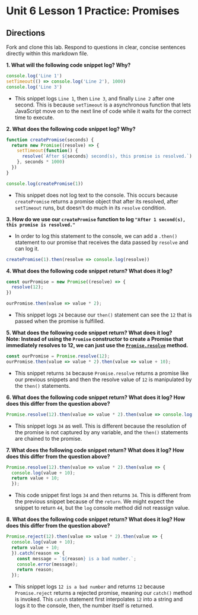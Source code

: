 # Unit 6 Lesson 1 Practice: Promises

## Directions
Fork and clone this lab. Respond to questions in clear, concise sentences directly within this markdown file.

**1. What will the following code snippet log? Why?**
  ```javascript
  console.log('Line 1')
  setTimeout(() => console.log('Line 2'), 1000)
  console.log('Line 3')
  ```
  + This snippet logs `Line 1`, then `Line 3`, and finally `Line 2` after one second. This is because `setTimeout` is a asynchronous function that lets JavaScript move on to the next line of code while it waits for the correct time to execute.

**2. What does the following code snippet log? Why?**
  ```javascript
  function createPromise(seconds) {
    return new Promise((resolve) => {
      setTimeout(function() {
        resolve(`After ${seconds} second(s), this promise is resolved.`)
      }, seconds * 1000)
    })
  }

  console.log(createPromise(1))
  ```
  + This snippet does not log text to the console. This occurs because `createPromise` returns a promise object that after its resolved, after `setTimeout` runs, but doesn't do much in its `resolve` condition.

**3. How do we use our `createPromise` function to log `"After 1 second(s), this promise is resolved."`**
  + In order to log this statement to the console, we can add a `.then()` statement to our promise that receives the data passed by `resolve` and can log it.

```js
createPromise(1).then(resolve => console.log(resolve))
```

**4. What does the following code snippet return? What does it log?**
  ```javascript
  const ourPromise = new Promise((resolve) => {
    resolve(12);
  })

  ourPromise.then(value => value * 2);
  ```
  + This snippet logs `24` because our `then()` statement can see the `12` that is passed when the promise is fulfilled.

**5. What does the following code snippet return? What does it log?** <br> **Note: Instead of using the `Promise` constructor to create a Promise that immediately resolves to 12, we can just use the [`Promise.resolve`](https://developer.mozilla.org/en-US/docs/Web/JavaScript/Reference/Global_Objects/Promise/resolve) method.**
  ```javascript
  const ourPromise = Promise.resolve(12);
  ourPromise.then(value => value * 2).then(value => value + 10);
  ```
  + This snippet returns `34` because `Promise.resolve` returns a promise like our previous snippets and then the resolve value of `12` is manipulated by the `then()` statements.

**6. What does the following code snippet return? What does it log? How does this differ from the question above?**
  ```javascript
  Promise.resolve(12).then(value => value * 2).then(value => console.log(value + 10))
  ```
  + This snippet logs `34` as well. This is different because the resolution of the promise is not captured by any variable, and the `then()` statements are chained to the promise.

**7. What does the following code snippet return? What does it log? How does this differ from the question above?**
  ```javascript
  Promise.resolve(12).then(value => value * 2).then(value => {
    console.log(value + 10);
    return value + 10;
    });
  ```
  + This code snippet first logs `34` and then returns `34`. This is different from the previous snippet because of the `return`. We might expect the snippet to return `44`, but the `log` console method did not reassign value.

**8. What does the following code snippet return? What does it log? How does this differ from the question above?**
  ```javascript
  Promise.reject(12).then(value => value * 2).then(value => {
    console.log(value + 10);
    return value + 10;
    }).catch(reason => {
      const message = `${reason} is a bad number.`;
      console.error(message);
      return reason;
    });
  ```
  + This snippet logs `12 is a bad number` and returns `12` because `Promise.reject` returns a rejected promise, meaning our `catch()` method is invoked. This `catch` statement first interpolates `12` into a string and logs it to the console, then, the number itself is returned.
